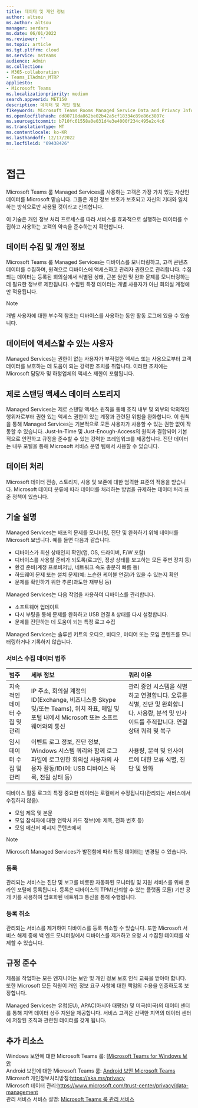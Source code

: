```yaml
---
title: 데이터 및 개인 정보
author: altsou
ms.author: altsou
manager: serdars
ms.date: 06/01/2022
ms.reviewer: ''
ms.topic: article
ms.tgt.pltfrm: cloud
ms.service: msteams
audience: Admin
ms.collection:
- M365-collaboration
- Teams_ITAdmin_MTRP
appliesto:
- Microsoft Teams
ms.localizationpriority: medium
search.appverid: MET150
description: 데이터 및 개인 정보
f1keywords: Microsoft Teams Rooms Managed Service Data and Privacy Information
ms.openlocfilehash: dd80718da862be02b42a5cf18334c89e86c3807c
ms.sourcegitcommit: b710fc61558a0e031d4e3e4000f234c495e2c4c6
ms.translationtype: MT
ms.contentlocale: ko-KR
ms.lasthandoff: 12/17/2022
ms.locfileid: "69438426"
---
```

# <a name="approach"></a>접근

Microsoft Teams 룸 Managed Services를 사용하는 고객은 가장 가치 있는 자산인 데이터를 Microsoft 맡습니다. 그들은 개인 정보 보호가 보호되고 자신의 기대와 일치하는 방식으로만 사용될 것이라고 신뢰합니다.

이 기술은 개인 정보 처리 프로세스를 따라 서비스를 효과적으로 실행하는 데이터를 수집하고 사용하는 고객의 약속을 준수하는지 확인합니다.
## <a name="data-collection-and-privacy"></a>데이터 수집 및 개인 정보

 Microsoft Teams 룸 Managed Services는 디바이스를 모니터링하고, 고객 콘텐츠 데이터를 수집하며, 원격으로 디바이스에 액세스하고 관리자 권한으로 관리합니다. 수집되는 데이터는 등록된 회의실에서 식별된 상태, 근본 원인 및 완화 문제를 모니터링하는 데 필요한 정보로 제한됩니다. 수집된 특정 데이터는 개별 사용자가 아닌 회의실 계정에만 적용됩니다.

> [!Note]
> 개별 사용자에 대한 부수적 참조는 디바이스를 사용하는 동안 활동 로그에 있을 수 있습니다.

## <a name="who-can-access-data"></a>데이터에 액세스할 수 있는 사용자

Managed Services는 권한이 없는 사용자가 부적절한 액세스 또는 사용으로부터 고객 데이터를 보호하는 데 도움이 되는 강력한 조치를 취합니다. 이러한 조치에는 Microsoft 담당자 및 하청업체의 액세스 제한이 포함됩니다.

## <a name="zero-standing-access-data-storage"></a>제로 스탠딩 액세스 데이터 스토리지

Managed Services는 제로 스탠딩 액세스 원칙을 통해 조직 내부 및 외부의 악의적인 행위자로부터 권한 있는 액세스 권한이 있는 계정과 관련된 위험을 완화합니다. 이 원칙을 통해 Managed Services는 기본적으로 모든 사용자가 사용할 수 있는 권한 없이 작동할 수 있습니다. Just-In-Time 및 Just-Enough-Access의 원칙과 결합되어 기본적으로 안전하고 규정을 준수할 수 있는 강력한 프레임워크를 제공합니다. 진단 데이터는 내부 포털을 통해 Microsoft 서비스 운영 팀에서 사용할 수 있습니다.

## <a name="data-handling"></a>데이터 처리

Microsoft 데이터 전송, 스토리지, 사용 및 보존에 대한 엄격한 표준의 적용을 받습니다. Microsoft 데이터 분류에 따라 데이터를 처리하는 방법을 규제하는 데이터 처리 표준 정책이 있습니다.

## <a name="technology-description"></a>기술 설명

Managed Services는 배포의 문제를 모니터링, 진단 및 완화하기 위해 데이터를 Microsoft 보냅니다. 예를 들면 다음과 같습니다.

- 디바이스가 최신 상태인지 확인(앱, OS, 드라이버, F/W 포함)
- 디바이스를 사용할 준비가 되도록(로그인, 정상 상태를 보고하는 모든 주변 장치 등)
- 환경 준비(계정 프로비저닝, 네트워크 속도 충분히 빠름 등)
- 하드웨어 문제 또는 설치 문제(예: 느슨한 케이블 연결)가 있을 수 있는지 확인
- 문제를 확인하기 위한 추론(과도한 재부팅 등)

Managed Services는 다음 작업을 사용하여 디바이스를 관리합니다.

- 소프트웨어 업데이트
- 다시 부팅을 통해 문제를 완화하고 USB 연결 & 상태를 다시 설정합니다.
- 문제를 진단하는 데 도움이 되는 특정 로그 수집

Managed Services는 솔루션 키트의 오디오, 비디오, 미디어 또는 모임 콘텐츠를 모니터링하거나 기록하지 않습니다.

### <a name="service-collected-data-categories"></a>서비스 수집 데이터 범주
 
|범주|세부 정보|쿼리 이유|
| :- | :- | :- |
|지속적인 데이터 수집 및 관리|IP 주소, 회의실 계정의 ID(Exchange, 비즈니스용 Skype 및/또는 Teams), 위치 좌표, 메일 및 포털 내에서 Microsoft 또는 소프트웨어와의 통신|관리 중인 시스템을 식별하고 연결합니다. 오류를 식별, 진단 및 완화합니다. 사용량, 분석 및 인사이트를 추적합니다. 연결 상태 쿼리 및 복구|
|임시 데이터 수집 및 관리|이벤트 로그 정보, 진단 정보, Windows 시스템 쿼리와 함께 로그 파일에 로그인한 회의실 사용자의 사용자 활동/ID(예: USB 디바이스 목록, 전원 상태 등)|사용량, 분석 및 인사이트에 대한 오류 식별, 진단 및 완화|

디바이스 활동 로그의 특정 중요한 데이터는 로컬에서 수정됩니다(관리되는 서비스에서 수집하지 않음).

- 모임 제목 및 본문
- 모임 참석자에 대한 연락처 카드 정보(예: 제목, 전화 번호 등)
- 모임 메신저 메시지 콘텐츠에서

> [!NOTE]
> Microsoft Managed Services가 발전함에 따라 특정 데이터는 변경될 수 있습니다.

### <a name="enrollment"></a>등록

관리되는 서비스는 진단 및 보고를 비롯한 자동화된 모니터링 및 지원 서비스를 위해 온라인 포털에 등록됩니다. 등록은 디바이스의 TPM(신뢰할 수 있는 플랫폼 모듈) 기반 공개 키를 사용하여 암호화된 네트워크 통신을 통해 수행됩니다.

### <a name="unenrollment"></a>등록 취소

관리되는 서비스를 제거하여 디바이스를 등록 취소할 수 있습니다. 또한 Microsoft 서비스 해제 중에 백 엔드 모니터링에서 디바이스를 제거하고 요청 시 수집된 데이터를 삭제할 수 있습니다.
## <a name="compliance"></a>규정 준수

제품을 작업하는 모든 엔지니어는 보안 및 개인 정보 보호 인식 교육을 받아야 합니다. 또한 Microsoft 모든 직원이 개인 정보 요구 사항에 대한 책임의 수용을 인증하도록 보장합니다.

Managed Services는 유럽(EU), APAC(아시아 태평양) 및 미국(미국)의 데이터 센터를 통해 지역 데이터 상주 지원을 제공합니다. 서비스 고객은 선택한 지역의 데이터 센터에 저장된 조직과 관련된 데이터를 갖게 됩니다.

## <a name="more-resources"></a>추가 리소스

Windows 보안에 대한 Microsoft Teams 룸: [[Microsoft Teams for Windows 보안](/microsoftteams/rooms/security-windows) \
Android 보안에 대한 Microsoft Teams 룸: [Android 보안 Microsoft Teams](/microsoftteams/rooms/security-android) \
Microsoft 개인정보처리방침:https://aka.ms/privacy \
Microsoft 데이터 관리:https://www.microsoft.com/trust-center/privacy/data-management \
관리 서비스 서비스 설명: [Microsoft Teams 룸 관리 서비스](rooms-pro-management.md)
